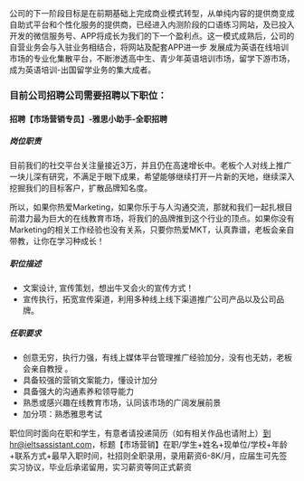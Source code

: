 公司的下一阶段目标是在前期基础上完成商业模式转型，从单纯内容的提供商变成自助式平台和个性化服务的提供商，已经进入内测阶段的口语练习网站，及已投入开发的微信服务号、APP将成长为我们的下一个盈利点。这一模式成熟后，公司的自营业务会与入驻业务相结合，将网站及配套APP进一步 发展成为英语在线培训市场的专业化集散平台，不断渗透高中生、青少年英语培训市场，留学下游市场，成为英语培训-出国留学业务的集大成者。

### 目前公司招聘公司需要招聘以下职位：

#### 招聘【市场营销专员】-雅思小助手-全职招聘

##### 岗位职责

目前我们的社交平台关注量接近3万，并且仍在高速增长中。老板个人对线上推广一块儿深有研究，不满足于眼下成果，希望能够继续打开一片新的天地，继续深入挖掘我们的目标客户，扩散品牌知名度。

所以，如果你热爱Marketing，如果你乐于与人沟通交流，那就和我们一起扎根目前潜力最为巨大的在线教育市场，将我们的品牌推到这个行业的顶点。如果你没有Marketing的相关工作经验也没有关系，只要你热爱MKT，认真靠谱，老板会亲自带教，让你在学习种成长！

##### 职位描述

- 文案设计, 宣传策划，想出牛叉会火的宣传方式！
- 宣传执行，拓宽宣传渠道，利用多种线上线下渠道推广公司产品以及公司品牌。

##### 任职要求

- 创意无穷，执行力强，有线上媒体平台管理推广经验加分，没有也无妨，老板会亲自教授 。
- 具备较强的营销文案能力，懂设计加分
- 具备强大的沟通素养和领导能力
- 熟悉或感兴趣在线教育市场，认同该市场的广阔发展前景
- 加分项：熟悉雅思考试

职位同时面向在职和学生，有意者请投递简历（如有相关作品也请附上）到hr@ieltsassistant.com，标题【市场营销】在职/学生+姓名+现单位/学校+年龄+联系方式+最早入职时间，社招则全职录用，录用薪资6-8K/月，应届生可先签实习协议，毕业后承诺留用，实习薪资等同正式薪资
